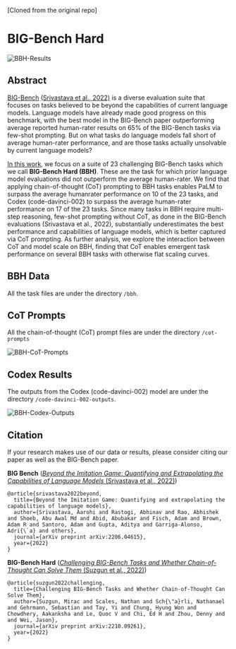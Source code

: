 [Cloned from the original repo]



# BIG-Bench Hard
![BBH-Results](https://github.com/suzgunmirac/BIG-Bench-Hard/blob/main/figures/bbh-results.png)

## Abstract
[BIG-Bench](https://github.com/google/BIG-bench) [(Srivastava et al., 2022)](https://arxiv.org/abs/2206.04615) is a diverse evaluation suite that focuses on tasks believed to be beyond the capabilities of current language models. Language models have already made good progress on this benchmark, with the best model in the BIG-Bench paper outperforming average reported human-rater results on 65% of the BIG-Bench tasks via few-shot prompting. But on what tasks do language models fall short of average human-rater performance, and are those tasks actually unsolvable by current language models?

[In this work](https://arxiv.org/abs/2210.09261), we focus on a suite of 23 challenging BIG-Bench tasks which we call **BIG-Bench Hard (BBH)**. These are the task for which prior language model evaluations did not outperform the average human-rater. We find that applying chain-of-thought (CoT) prompting to BBH tasks enables PaLM to surpass the average humanrater performance on 10 of the 23 tasks, and Codex (code-davinci-002) to surpass the average human-rater performance on 17 of the 23 tasks. Since many tasks in BBH require multi-step reasoning, few-shot prompting without CoT, as done in the BIG-Bench evaluations (Srivastava et al., 2022), substantially underestimates the best performance and capabilities of language models, which is better captured via CoT prompting. As further analysis, we explore the interaction between CoT and model scale on BBH, finding that CoT enables emergent task performance on several BBH tasks with otherwise flat scaling curves.

## BBH Data
All the task files are under the directory `/bbh`.

## CoT Prompts
All the chain-of-thought (CoT) prompt files are under the directory `/cot-prompts`

![BBH-CoT-Prompts](https://github.com/suzgunmirac/BIG-Bench-Hard/blob/main/figures/bbh-setup.png)

## Codex Results
The outputs from the Codex (code-davinci-002) model are under the directory `/code-davinci-002-outputs`.

![BBH-Codex-Outputs](https://github.com/suzgunmirac/BIG-Bench-Hard/blob/main/figures/bbh-model-outputs.png)

## Citation
If your research makes use of our data or results, please consider citing our paper as well as the BIG-Bench paper.

**BIG Bench** ([_Beyond the Imitation Game: Quantifying and Extrapolating the Capabilities of Language Models_ (Srivastava et al., 2022)](https://arxiv.org/abs/2206.04615))
```
@article{srivastava2022beyond,
  title={Beyond the Imitation Game: Quantifying and extrapolating the capabilities of language models},
  author={Srivastava, Aarohi and Rastogi, Abhinav and Rao, Abhishek and Shoeb, Abu Awal Md and Abid, Abubakar and Fisch, Adam and Brown, Adam R and Santoro, Adam and Gupta, Aditya and Garriga-Alonso, Adri{\`a} and others},
  journal={arXiv preprint arXiv:2206.04615},
  year={2022}
}
```

**BIG-Bench Hard** ([_Challenging BIG-Bench Tasks and Whether Chain-of-Thought Can Solve Them_ (Suzgun et al., 2022)](https://arxiv.org/abs/2210.09261))
```
@article{suzgun2022challenging,
  title={Challenging BIG-Bench Tasks and Whether Chain-of-Thought Can Solve Them},
  author={Suzgun, Mirac and Scales, Nathan and Sch{\"a}rli, Nathanael and Gehrmann, Sebastian and Tay, Yi and Chung, Hyung Won and Chowdhery, Aakanksha and Le, Quoc V and Chi, Ed H and Zhou, Denny and and Wei, Jason},
  journal={arXiv preprint arXiv:2210.09261},
  year={2022}
}
```
